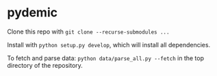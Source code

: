 # pydemic

Clone this repo with `git clone --recurse-submodules ...`

Install with `python setup.py develop`, which will install all dependencies.

To fetch and parse data: `python data/parse_all.py --fetch` in the top directory of the repository.
